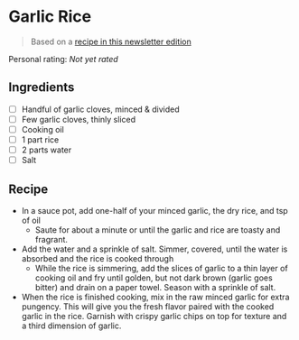 # Garlic Rice

> Based on a [recipe in this newsletter edition](https://newsletter.ethanchlebowski.com/p/trader-joes-cult-following)

<!-- {cts} rating=0; (User can specify rating on scale of 1-5) -->

Personal rating: *Not yet rated*

<!-- {cte} -->

<!-- {cts} name_image=None; (User can specify image name) -->

<!-- TODO: Capture image -->

<!-- {cte} -->

## Ingredients

- [ ] Handful of garlic cloves, minced & divided
- [ ] Few garlic cloves, thinly sliced
- [ ] Cooking oil
- [ ] 1 part rice
- [ ] 2 parts water
- [ ] Salt

## Recipe

- In a sauce pot, add one-half of your minced garlic, the dry rice, and tsp of oil
    - Saute for about a minute or until the garlic and rice are toasty and fragrant.
- Add the water and a sprinkle of salt. Simmer, covered, until the water is absorbed and the rice is cooked through
    - While the rice is simmering, add the slices of garlic to a thin layer of cooking oil and fry until golden, but not dark brown (garlic goes bitter) and drain on a paper towel. Season with a sprinkle of salt.
- When the rice is finished cooking, mix in the raw minced garlic for extra pungency. This will give you the fresh flavor paired with the cooked garlic in the rice. Garnish with crispy garlic chips on top for texture and a third dimension of garlic.
